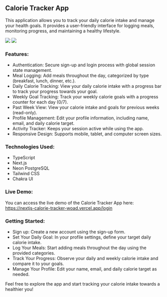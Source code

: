## Calorie Tracker App

This application allows you to track your daily calorie intake and manage your health goals. It provides a user-friendly interface for logging meals, monitoring progress, and maintaining a healthy lifestyle.

<img src="public/images/screen-desktop.png" />
<img src="public/images/screen-mobile.png" />

### Features:

- Authentication: Secure sign-up and login process with global session state management.
- Meal Logging: Add meals throughout the day, categorized by type (breakfast, lunch, dinner, etc.).
- Daily Calorie Tracking: View your daily calorie intake with a progress bar to track your progress towards your goal.
- Weekly Goal Tracking: Track your weekly calorie goals with a progress counter for each day (0/7).
- Past Week View: View your calorie intake and goals for previous weeks (read-only).
- Profile Management: Edit your profile information, including name, email, and daily calorie target.
- Activity Tracker: Keeps your session active while using the app.
- Responsive Design: Supports mobile, tablet, and computer screen sizes.

### Technologies Used:

- TypeScript
- Next.js
- Neon PostgreSQL
- Tailwind CSS
- Chakra UI

### Live Demo:

You can access the live demo of the Calorie Tracker App here: https://nextjs-calorie-tracker-woad.vercel.app/login

### Getting Started:

- Sign up: Create a new account using the sign-up form.
- Set Your Daily Goal: In your profile settings, define your target daily calorie intake.
- Log Your Meals: Start adding meals throughout the day using the provided categories.
- Track Your Progress: Observe your daily and weekly calorie intake and compare it to your goals.
- Manage Your Profile: Edit your name, email, and daily calorie target as needed.

Feel free to explore the app and start tracking your calorie intake towards a healthier you!
